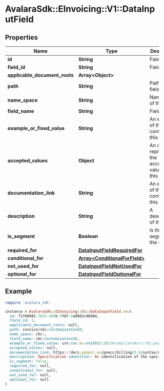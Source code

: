 # AvalaraSdk::EInvoicing::V1::DataInputField

## Properties

| Name | Type | Description | Notes |
| ---- | ---- | ----------- | ----- |
| **id** | **String** | Field UUID | [optional] |
| **field_id** | **String** | Field ID | [optional] |
| **applicable_document_roots** | **Array&lt;Object&gt;** |  | [optional] |
| **path** | **String** | Path to this field | [optional] |
| **name_space** | **String** | Namespace of this field | [optional] |
| **field_name** | **String** | Field name | [optional] |
| **example_or_fixed_value** | **String** | An example of the content for this field | [optional] |
| **accepted_values** | **Object** | An object representing the acceptable values for this field | [optional] |
| **documentation_link** | **String** | An example of the content for this field | [optional] |
| **description** | **String** | A description of this field | [optional] |
| **is_segment** | **Boolean** | Is this a segment of the schema | [optional] |
| **required_for** | [**DataInputFieldRequiredFor**](DataInputFieldRequiredFor.md) |  | [optional] |
| **conditional_for** | [**Array&lt;ConditionalForField&gt;**](ConditionalForField.md) |  | [optional] |
| **not_used_for** | [**DataInputFieldNotUsedFor**](DataInputFieldNotUsedFor.md) |  | [optional] |
| **optional_for** | [**DataInputFieldOptionalFor**](DataInputFieldOptionalFor.md) |  | [optional] |

## Example

```ruby
require 'avalara_sdk'

instance = AvalaraSdk::EInvoicing::V1::DataInputField.new(
  id: f1768981-7025-468b-9f87-8a8982cd6984,
  field_id: 1,
  applicable_document_roots: null,
  path: invoice/cbc:CustomizationID,
  name_space: cbc:,
  field_name: cbc:CustomizationID,
  example_or_fixed_value: urn:cen.eu:en16931:2017#compliant#urn:fdc:peppol.eu:2017:poacc:billing:3.0,
  accepted_values: null,
  documentation_link: https://docs.peppol.eu/poacc/billing/3.0/syntax/ubl-invoice/cbc-CustomizationID,
  description: Specification identifier: An identification of the specification containing the total set of rules regarding semantic content, cardinalities and business rules to which the data contained in the instance document conforms.,
  is_segment: false,
  required_for: null,
  conditional_for: null,
  not_used_for: null,
  optional_for: null
)
```

